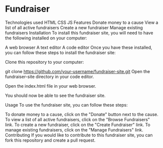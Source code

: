 # Fundraiser
Technologies used
HTML
CSS
JS
Features
Donate money to a cause
View a list of all active fundraisers
Create a new fundraiser
Manage existing fundraisers
Installation
To install this fundraiser site, you will need to have the following installed on your computer:

A web browser
A text editor
A code editor
Once you have these installed, you can follow these steps to install the fundraiser site:

Clone this repository to your computer:

git clone https://github.com/your-username/fundraiser-site.git
Open the fundraiser-site directory in your code editor.

Open the index.html file in your web browser.

You should now be able to see the fundraiser site.

Usage
To use the fundraiser site, you can follow these steps:

To donate money to a cause, click on the "Donate" button next to the cause.
To view a list of all active fundraisers, click on the "Browse Fundraisers" link.
To create a new fundraiser, click on the "Create Fundraiser" link.
To manage existing fundraisers, click on the "Manage Fundraisers" link.
Contributing
If you would like to contribute to this fundraiser site, you can fork this repository and create a pull request.
